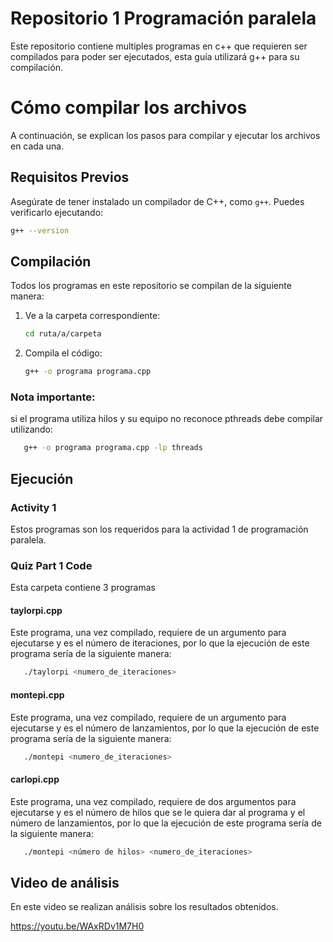 # Repositorio 1 Programación paralela

Este repositorio contiene multiples programas en c++ que requieren ser compilados para poder ser ejecutados, esta guía utilizará g++ para su compilación.

# Cómo compilar los archivos

A continuación, se explican los pasos para compilar y ejecutar los archivos en cada una.

## Requisitos Previos

Asegúrate de tener instalado un compilador de C++, como `g++`. Puedes verificarlo ejecutando:

```sh
g++ --version
```

## Compilación

Todos los programas en este repositorio se compilan de la siguiente manera:

1. Ve a la carpeta correspondiente:  
   ```sh
   cd ruta/a/carpeta
   ```
2. Compila el código:  
   ```sh
   g++ -o programa programa.cpp
   ```
   
### Nota importante: 
si el programa utiliza hilos y su equipo no reconoce pthreads debe compilar utilizando:

```sh
   g++ -o programa programa.cpp -lp threads
```



## Ejecución

### Activity 1

Estos programas son los requeridos para la actividad 1 de programación paralela.

### Quiz Part 1 Code

Esta carpeta contiene 3 programas

#### taylorpi.cpp

Este programa, una vez compilado, requiere de un argumento para ejecutarse y es el número de iteraciones, por lo que la ejecución de este programa sería de la siguiente manera:

```sh
   ./taylorpi <numero_de_iteraciones>
```

#### montepi.cpp

Este programa, una vez compilado, requiere de un argumento para ejecutarse y es el número de lanzamientos, por lo que la ejecución de este programa sería de la siguiente manera:

```sh
   ./montepi <numero_de_iteraciones>
```

#### carlopi.cpp

Este programa, una vez compilado, requiere de dos argumentos para ejecutarse y es el número de hilos que se le quiera dar al programa y el número de lanzamientos, por lo que la ejecución de este programa sería de la siguiente manera:

```sh
   ./montepi <número de hilos> <numero_de_iteraciones>
```


## Video de análisis

En este video se realizan análisis sobre los resultados obtenidos.

https://youtu.be/WAxRDv1M7H0

